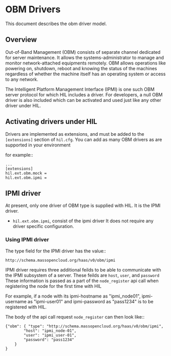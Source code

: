 # OBM Drivers

This document describes the obm driver model.

## Overview

Out-of-Band Management (OBM) consists of separate channel dedicated for server maintenance.
It allows the systems-administrator to manage and monitor network-attached equipments remotely. 
OBM allows operations like powering on, shutdown, reboot and knowing the status of the machines 
regardless of whether the machine itself has an operating system or access to any network.

The Intelligent Platform Management Interface (IPMI) is one such OBM server protocol for which
HIL includes a driver. For developers, a null OBM driver is also included which can be activated
and used just like any other driver under HIL. 


## Activating drivers under HIL

Drivers are implemented as extensions, and must be added to the 
`[extensions]` section of `hil.cfg`. You can add as many OBM 
drivers as are supported in your environment

for example::

    ...
    [extensions]
    hil.ext.obm.mock = 
    hil.ext.obm.ipmi =


## IPMI driver

At present, only one driver of OBM type is supplied with HIL.
It is the IPMI driver. 

* `hil.ext.obm.ipmi`, consist of the ipmi driver
    It does not require any driver specific configuration.

### Using IPMI driver

The type field for the IPMI driver has the value::

    http://schema.massopencloud.org/haas/v0/obm/ipmi


IPMI driver requires three additional feilds 
to be able to communicate with the IPMI subsystem of a server. 
These feilds are `host`, `user`, and `password`
These information is passed as a part of the `node_register` api call 
when registering the node for the first time with HIL

For example, if a node with its ipmi-hostname as "ipmi_node01", ipmi-username as "ipmi-user01"
and ipmi-password as "pass1234" is to be registered with HIL. 

The body of the api call request `node_register` can then look like::

    {"obm": { "type": "http://schema.massopencloud.org/haas/v0/obm/ipmi",
    		"host": "ipmi_node-01",
    		"user": "ipmi_user-01",
    		"password": "pass1234"
   	    }
    }

